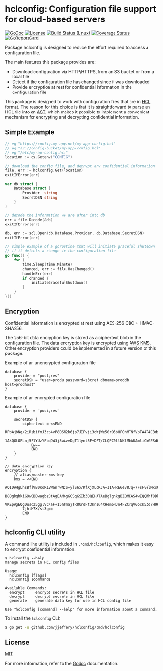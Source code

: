 # hclconfig:  Configuration file support for cloud-based servers
[![GoDoc](https://godoc.org/github.com/jjeffery/hclconfig?status.svg)](https://godoc.org/github.com/jjeffery/hclconfig)
[![License](http://img.shields.io/badge/license-MIT-green.svg?style=flat)](https://raw.githubusercontent.com/jjeffery/hclconfig/master/LICENSE.md)
[![Build Status (Linux)](https://travis-ci.org/jjeffery/hclconfig.svg?branch=master)](https://travis-ci.org/jjeffery/hclconfig)
[![Coverage Status](https://coveralls.io/repos/github/jjeffery/hclconfig/badge.svg?branch=master)](https://coveralls.io/github/jjeffery/hclconfig?branch=master)
[![GoReportCard](https://goreportcard.com/badge/github.com/jjeffery/hclconfig)](https://goreportcard.com/report/github.com/jjeffery/hclconfig)

Package hclconfig is designed to reduce the effort required to access
a configuration file.

The main features this package provides are:

* Download configuration via HTTP/HTTPS, from an S3 bucket or from a local file
* Detect if the configuration file has changed since it was downloaded
* Provide encryption at rest for confidential information in the configuration file

This package is designed to work with configuration files that are in 
[HCL](https://github.com/hashicorp/hcl) format. The reason for this choice
is that it is straightforward to parse an HCL file into an 
[AST](https://en.wikipedia.org/wiki/Abstract_syntax_tree), which makes it
possible to implement a convenient mechanism for encrypting and decrypting
confidential information.

## Simple Example
```go
// eg "https://config.my-app.net/my-app-config.hcl"
// eg "s3://config-bucket/my-app-config.hcl"
// eg "/etc/my-ap-config.hcl"
location := os.Getenv("CONFIG")

// download the config file, and decrypt any confidential information
file, err := hclconfig.Get(location)
exitIfError(err)

var db struct {
    Database struct {
        Provider  string
        SecretDSN string
    }
}

// decode the information we are after into db
err = file.Decode(&db)
exitIfError(err)

db, err := sql.Open(db.Database.Provider, db.Database.SecretDSN)
exitIfError(err)

// simple example of a goroutine that will initiate graceful shutdown
// if it detects a change in the configuration file
go func() {
    for {
        time.Sleep(time.Minute)
        changed, err := file.HasChanged()
        handleErr(err)
        if changed {
            initiateGracefulShutdown()
        }
    }
}()
```

## Encryption

Confidential information is encrypted at rest using AES-256 CBC + HMAC-SHA256.

The 256-bit data encryption key is stored as a ciphertext blob in the
configuration file. The data encryption key is encrypted using 
[AWS KMS](https://aws.amazon.com/kms/). Other encryption providers could 
be implemented in a future version of this package.

Example of an unencrypted configuration file
```hcl
database {
    provider = "postgres"
    secretDSN = "user=produ password=s3cret dbname=proddb host=prodhost"
}
```

Example of an encrypted configuration file
```hcl
database {
    provider = "postgres"

    secretDSN {
        ciphertext = <<END
            RPbAjbNg/2iRsbifmJ3cp4vP8DSM2k6jp7JIFvji3oWjWe50rO5bHFOhMTNfVpTA4T4CBdxJ08
            1AkQOtOFLnj5F1YUzYFbqDW3j3wAvvDgT1lynt5F+DPT/CLQPC0llNKlMbAUAmliChGESdOL4f
            Dw==
            END
    }
}

// data encryption key
encryption {
    // alias/master-kms-key
    kms = <<END
        AQIDAHgLhsBflVB0KoR1VWanrwNzS+ylS6x/KfXjXLqRJA+I1AHRE6ev8Jq+7FsFvelMxsGLAAAAfj
        B8BgkqhkiG9w0BBwagbzBtAgEAMGgGCSqGSIb3DQEHATAeBglghkgBZQMEAS4wEQQMhf8Dkptf+b8i
        VKEpAgEQgDusdz5gglVC/aF+15h8majTR8UrdFt3kniu4XHem6NJn4FZCrqVGock5Zd7H96njJgPrJ
        7jhtM7X/st3g==
        END
}
```

## hclconfig CLI utility
A command line utility is included in `./cmd/hclconfig`, which makes it easy to
encrypt confidential information.
```
$ hclconfig --help
manage secrets in HCL config files

Usage:
  hclconfig [flags]
  hclconfig [command]

Available Commands:
  encrypt     encrypt secrets in HCL file
  decrypt     decrypt secrets in HCL file
  generate    generate data key for use in HCL config file

Use "hclconfig [command] --help" for more information about a command.
```

To install the `hclconfig` CLI:
```bash
$ go get -u github.com/jjeffery/hclconfig/cmd/hclconfig
```

## License

[MIT](https://raw.githubusercontent.com/jjeffery/hclconfig/master/LICENSE.md)

For more information, refer to the [Godoc](https://godoc.org/github.com/jjeffery/hclconfig) documentation.
